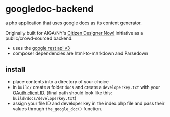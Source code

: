 # googledoc-backend
a php application that uses google docs as its content generator.

Originally built for AIGA/NY's [Citizen Designer Now!](http://citizendesignernow.org) initiative as a public/crowd-sourced backend.

- uses the [google rest api v3](https://developers.google.com/drive/v3/web/manage-downloads)
- composer dependencies are html-to-markdown and Parsedown

## install
- place contents into a directory of your choice
- in `build/` create a folder `docs` and create a `developerkey.txt` with your [ OAuth client ID](https://developers.google.com/drive/v3/web/quickstart/php). (final path should look like this: `build/docs/developerkey.txt`)
- assign your file ID and developer key in the index.php file and pass their values through `the_google_doc()` function.
